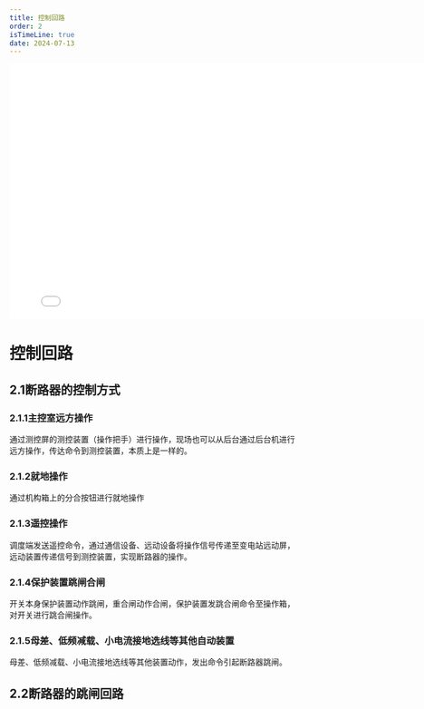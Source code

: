 ```yaml
---
title: 控制回路
order: 2
isTimeLine: true
date: 2024-07-13
---
```

<iframe src="//player.bilibili.com/player.html?isOutside=true&aid=807946733&bvid=BV1834y1q7YQ&cid=476374923&p=1"  width="800" height="450" scrolling="no" border="0" frameborder="no" framespacing="0" allowfullscreen="true"></iframe>

# 控制回路
## 2.1断路器的控制方式

### 2.1.1主控室远方操作

通过测控屏的测控装置（操作把手）进行操作，现场也可以从后台通过后台机进行远方操作，传达命令到测控装置，本质上是一样的。

### 2.1.2就地操作

通过机构箱上的分合按钮进行就地操作
### 2.1.3遥控操作

调度端发送遥控命令，通过通信设备、远动设备将操作信号传递至变电站远动屏，远动装置传递信号到测控装置，实现断路器的操作。

### 2.1.4保护装置跳闸合闸

开关本身保护装置动作跳闸，重合闸动作合闸，保护装置发跳合闸命令至操作箱，对开关进行跳合闸操作。

### 2.1.5母差、低频减载、小电流接地选线等其他自动装置

母差、低频减载、小电流接地选线等其他装置动作，发出命令引起断路器跳闸。

## 2.2断路器的跳闸回路

